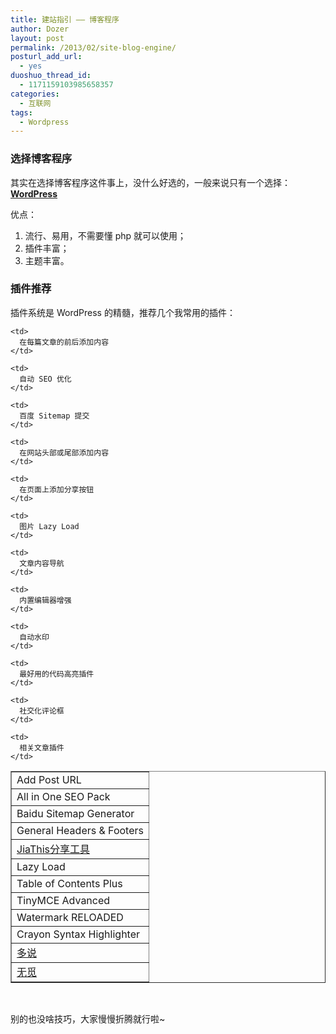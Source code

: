 ```yaml
---
title: 建站指引 —— 博客程序
author: Dozer
layout: post
permalink: /2013/02/site-blog-engine/
posturl_add_url:
  - yes
duoshuo_thread_id:
  - 1171159103985658357
categories:
  - 互联网
tags:
  - Wordpress
---
```

### 选择博客程序

其实在选择博客程序这件事上，没什么好选的，一般来说只有一个选择：<a href="http://cn.wordpress.org/" target="_blank"><strong>WordPress</strong></a>

优点：

1.  流行、易用，不需要懂 php 就可以使用；
2.  插件丰富；
3.  主题丰富。

<!--more-->

### 插件推荐

插件系统是 WordPress 的精髓，推荐几个我常用的插件：

<table border="1">
  <tr>
    <td>
      Add Post URL
    </td>
    
    <td>
      在每篇文章的前后添加内容
    </td>
  </tr>
  
  <tr>
    <td>
      All in One SEO Pack
    </td>
    
    <td>
      自动 SEO 优化
    </td>
  </tr>
  
  <tr>
    <td>
      Baidu Sitemap Generator
    </td>
    
    <td>
      百度 Sitemap 提交
    </td>
  </tr>
  
  <tr>
    <td>
      General Headers & Footers
    </td>
    
    <td>
      在网站头部或尾部添加内容
    </td>
  </tr>
  
  <tr>
    <td>
      <a href="http://www.jiathis.com/" target="_blank">JiaThis分享工具</a>
    </td>
    
    <td>
      在页面上添加分享按钮
    </td>
  </tr>
  
  <tr>
    <td>
      Lazy Load
    </td>
    
    <td>
      图片 Lazy Load
    </td>
  </tr>
  
  <tr>
    <td>
      Table of Contents Plus
    </td>
    
    <td>
      文章内容导航
    </td>
  </tr>
  
  <tr>
    <td>
      TinyMCE Advanced
    </td>
    
    <td>
      内置编辑器增强
    </td>
  </tr>
  
  <tr>
    <td>
      Watermark RELOADED
    </td>
    
    <td>
      自动水印
    </td>
  </tr>
  
  <tr>
    <td>
      Crayon Syntax Highlighter
    </td>
    
    <td>
      最好用的代码高亮插件
    </td>
  </tr>
  
  <tr>
    <td>
      <a href="http://duoshuo.com/" target="_blank">多说</a>
    </td>
    
    <td>
      社交化评论框
    </td>
  </tr>
  
  <tr>
    <td>
      <a href="http://www.wumii.com/" target="_blank">无觅</a>
    </td>
    
    <td>
      相关文章插件
    </td>
  </tr>
</table>

&nbsp;

别的也没啥技巧，大家慢慢折腾就行啦~
